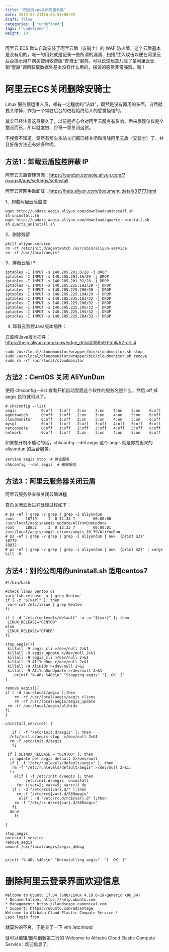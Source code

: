 ```yaml
---
title: "阿里云vps关闭阿里云盾"
date: 2019-03-21T16:46:54+08:00
draft: false
categories: [ "undefined"]
tags: ["undefined"]
weight: 10
---
```


阿里云 ECS 默认自动安装了阿里云盾（安骑士）的 WAF 防火墙，这个云盾基本是没有用的，唯一的用处就是记录一些所谓的漏洞、扫描/注入攻击以便在阿里云后台提示用户购买使用收费版“安骑士”服务。可以说这玩意儿除了是阿里云营销“套路”调用获取数据外基本没有什么用的，摆设的感觉非常强烈。删！
<!--more-->



# 阿里云ECS关闭删除安骑士

Linux 服务器运维人员，都有一定程度的“洁癖”，既然是没有卵用的东西，自然就要关停掉，作为一个常驻后台的进程始终给人的感觉怪怪的。

其实已经注意这货很久了，以前是担心会对阿里云服务有影响，后来发现仅仅是个摆设而已，所以就度娘、谷哥一番关闭这货。

不搜索不知道，竟然有那么多站长们都已经关闭和清除阿里云盾（安骑士）了，并且好像方法还有好多种呢。

## 方法1：卸载云盾监控屏蔽 IP

阿里云云盾管理页面：https://yundun.console.aliyun.com/?p=aqs#/aqs/settings/setInstall

阿里云官网手动卸载：https://help.aliyun.com/document_detail/31777.html

1、卸载阿里云盾监控

```shell
wget http://update.aegis.aliyun.com/download/uninstall.sh
sh uninstall.sh
wget http://update.aegis.aliyun.com/download/quartz_uninstall.sh
sh quartz_uninstall.sh
```

2、删除残留

```shell
pkill aliyun-service
rm -rf /etc/init.d/agentwatch /usr/sbin/aliyun-service
rm -rf /usr/local/aegis*
```

3、屏蔽云盾 IP​

```shell
iptables -I INPUT -s 140.205.201.0/28 -j DROP
iptables -I INPUT -s 140.205.201.16/29 -j DROP
iptables -I INPUT -s 140.205.201.32/28 -j DROP
iptables -I INPUT -s 140.205.225.192/29 -j DROP
iptables -I INPUT -s 140.205.225.200/30 -j DROP
iptables -I INPUT -s 140.205.225.184/29 -j DROP
iptables -I INPUT -s 140.205.225.183/32 -j DROP
iptables -I INPUT -s 140.205.225.206/32 -j DROP
iptables -I INPUT -s 140.205.225.205/32 -j DROP
iptables -I INPUT -s 140.205.225.195/32 -j DROP
iptables -I INPUT -s 140.205.225.204/32 -j DROP
```

4. 卸载云监控Java版本插件：

云监控Java版本插件： https://help.aliyun.com/knowledge_detail/38859.html#h2-url-4

```shell
sudo /usr/local/cloudmonitor/wrapper/bin/cloudmonitor.sh stop
sudo /usr/local/cloudmonitor/wrapper/bin/cloudmonitor.sh remove
sudo rm -rf /usr/local/cloudmonitor
```

## 方法2：CentOS 关闭 AliYunDun

使用 chkconfig --list 查看开机启动里面这个软件的服务名是什么，然后 off 掉 aegis 执行就可以了。

```
# chkconfig --list
aegis           0:off   1:off   2:on    3:on    4:on    5:on    6:off
agentwatch      0:off   1:off   2:on    3:on    4:on    5:on    6:off
cloudmonitor    0:off   1:off   2:on    3:on    4:on    5:on    6:off
mysql           0:off   1:off   2:off   3:off   4:off   5:off   6:off
netconsole      0:off   1:off   2:off   3:off   4:off   5:off   6:off
network         0:off   1:off   2:on    3:on    4:on    5:on    6:off
```

如果想开机不启动的话，chkconfig --del aegis 这个 aegis 就是你找出来的 aliyundun 的后台服务。

```
service aegis stop  # 停止服务
chkconfig --del aegis  # 删除服务
```
 
## 方法3：阿里云服务器关闭云盾

阿里云服务器查杀关闭云盾进程

查杀关闭云盾进程处理过程如下：

```
# ps -ef | grep -v grep | grep -i aliyundun
root     18779     1  0 12:33 ?        00:00:00 /usr/local/aegis/aegis_update/AliYunDunUpdate
root     18832     1  0 12:33 ?        00:00:01 /usr/local/aegis/aegis_client/aegis_10_39/AliYunDun
# ps -ef | grep -v grep | grep -i aliyundun | awk '{print $2}'
18779
18832
# ps -ef | grep -v grep | grep -i aliyundun | awk '{print $2}' | xargs kill -9
```


## 方法4：别的公司用的uninstall.sh 适用centos7

```
#!/bin/bash

#check linux Gentoo os 
var=`lsb_release -a | grep Gentoo`
if [ -z "${var}" ]; then 
 var=`cat /etc/issue | grep Gentoo`
fi

if [ -d "/etc/runlevels/default" -a -n "${var}" ]; then
 LINUX_RELEASE="GENTOO"
else
 LINUX_RELEASE="OTHER"
fi

stop_aegis(){
 killall -9 aegis_cli >/dev/null 2>&1
 killall -9 aegis_update >/dev/null 2>&1
 killall -9 aegis_cli >/dev/null 2>&1
 killall -9 AliYunDun >/dev/null 2>&1
 killall -9 AliHids >/dev/null 2>&1
 killall -9 AliYunDunUpdate >/dev/null 2>&1
    printf "%-40s %40s\n" "Stopping aegis" "[  OK  ]"
}

remove_aegis(){
if [ -d /usr/local/aegis ];then
    rm -rf /usr/local/aegis/aegis_client
    rm -rf /usr/local/aegis/aegis_update
 rm -rf /usr/local/aegis/alihids
fi
}

uninstall_service() {
   
   if [ -f "/etc/init.d/aegis" ]; then
  /etc/init.d/aegis stop  >/dev/null 2>&1
  rm -f /etc/init.d/aegis 
   fi

 if [ $LINUX_RELEASE = "GENTOO" ]; then
  rc-update del aegis default 2>/dev/null
  if [ -f "/etc/runlevels/default/aegis" ]; then
   rm -f "/etc/runlevels/default/aegis" >/dev/null 2>&1;
  fi
    elif [ -f /etc/init.d/aegis ]; then
         /etc/init.d/aegis  uninstall
     for ((var=2; var<=5; var++)) do
   if [ -d "/etc/rc${var}.d/" ];then
     rm -f "/etc/rc${var}.d/S80aegis"
      elif [ -d "/etc/rc.d/rc${var}.d" ];then
    rm -f "/etc/rc.d/rc${var}.d/S80aegis"
   fi
  done
    fi

}

stop_aegis
uninstall_service
remove_aegis
umount /usr/local/aegis/aegis_debug


printf "%-40s %40s\n" "Uninstalling aegis"  "[  OK  ]"
```

# 删除阿里云登录界面欢迎信息

```
Welcome to Ubuntu 17.04 (GNU/Linux 4.10.0-19-generic x86_64)
* Documentation: https://help.ubuntu.com
* Management: https://landscape.canonical.com
* Support: https://ubuntu.com/advantage
Welcome to Alibaba Cloud Elastic Compute Service !
Last login from
```

就莫名的不爽，于是查了一下 vim /etc/motd

就可以编辑/删除倒数第二行的 Welcome to Alibaba Cloud Elastic Compute Service ! 欢迎信息了。
